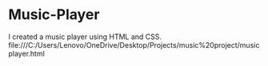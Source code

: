 # Music-Player
I created a music player using HTML and CSS.
file:///C:/Users/Lenovo/OneDrive/Desktop/Projects/music%20project/musicplayer.html
